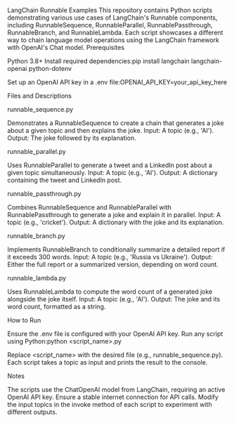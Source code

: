 LangChain Runnable Examples
This repository contains Python scripts demonstrating various use cases of LangChain's Runnable components, including RunnableSequence, RunnableParallel, RunnablePassthrough, RunnableBranch, and RunnableLambda. Each script showcases a different way to chain language model operations using the LangChain framework with OpenAI's Chat model.
Prerequisites

Python 3.8+
Install required dependencies:pip install langchain langchain-openai python-dotenv


Set up an OpenAI API key in a .env file:OPENAI_API_KEY=your_api_key_here



Files and Descriptions

runnable_sequence.py

Demonstrates a RunnableSequence to create a chain that generates a joke about a given topic and then explains the joke.
Input: A topic (e.g., 'AI').
Output: The joke followed by its explanation.


runnable_parallel.py

Uses RunnableParallel to generate a tweet and a LinkedIn post about a given topic simultaneously.
Input: A topic (e.g., 'AI').
Output: A dictionary containing the tweet and LinkedIn post.


runnable_passthrough.py

Combines RunnableSequence and RunnableParallel with RunnablePassthrough to generate a joke and explain it in parallel.
Input: A topic (e.g., 'cricket').
Output: A dictionary with the joke and its explanation.


runnable_branch.py

Implements RunnableBranch to conditionally summarize a detailed report if it exceeds 300 words.
Input: A topic (e.g., 'Russia vs Ukraine').
Output: Either the full report or a summarized version, depending on word count.


runnable_lambda.py

Uses RunnableLambda to compute the word count of a generated joke alongside the joke itself.
Input: A topic (e.g., 'AI').
Output: The joke and its word count, formatted as a string.



How to Run

Ensure the .env file is configured with your OpenAI API key.
Run any script using Python:python <script_name>.py

Replace <script_name> with the desired file (e.g., runnable_sequence.py).
Each script takes a topic as input and prints the result to the console.

Notes

The scripts use the ChatOpenAI model from LangChain, requiring an active OpenAI API key.
Ensure a stable internet connection for API calls.
Modify the input topics in the invoke method of each script to experiment with different outputs.
